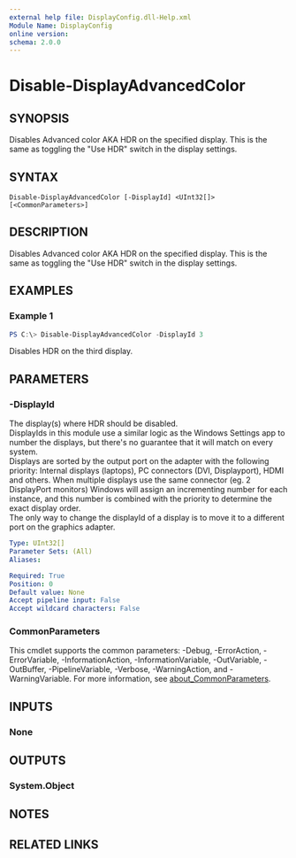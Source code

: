 ```yaml
---
external help file: DisplayConfig.dll-Help.xml
Module Name: DisplayConfig
online version:
schema: 2.0.0
---
```


# Disable-DisplayAdvancedColor

## SYNOPSIS
Disables Advanced color AKA HDR on the specified display. This is the same as toggling the "Use HDR" switch in the display settings.

## SYNTAX

```
Disable-DisplayAdvancedColor [-DisplayId] <UInt32[]> [<CommonParameters>]
```

## DESCRIPTION
Disables Advanced color AKA HDR on the specified display. This is the same as toggling the "Use HDR" switch in the display settings.

## EXAMPLES

### Example 1
```powershell
PS C:\> Disable-DisplayAdvancedColor -DisplayId 3
```

Disables HDR on the third display.

## PARAMETERS

### -DisplayId
The display(s) where HDR should be disabled.  
DisplayIds in this module use a similar logic as the Windows Settings app to number the displays, but there's no guarantee that it will match on every system.  
Displays are sorted by the output port on the adapter with the following priority: Internal displays (laptops), PC connectors (DVI, Displayport), HDMI and others.
When multiple displays use the same connector (eg. 2 DisplayPort monitors) Windows will assign an incrementing number for each instance, and this number is combined with the priority to determine the exact display order.  
The only way to change the displayId of a display is to move it to a different port on the graphics adapter.

```yaml
Type: UInt32[]
Parameter Sets: (All)
Aliases:

Required: True
Position: 0
Default value: None
Accept pipeline input: False
Accept wildcard characters: False
```

### CommonParameters
This cmdlet supports the common parameters: -Debug, -ErrorAction, -ErrorVariable, -InformationAction, -InformationVariable, -OutVariable, -OutBuffer, -PipelineVariable, -Verbose, -WarningAction, and -WarningVariable. For more information, see [about_CommonParameters](http://go.microsoft.com/fwlink/?LinkID=113216).

## INPUTS

### None

## OUTPUTS

### System.Object
## NOTES

## RELATED LINKS
